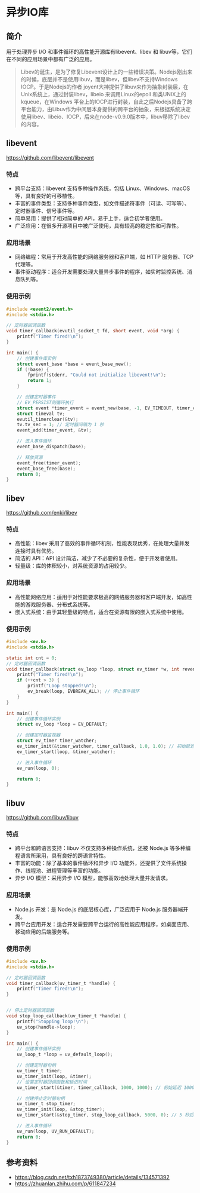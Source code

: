 # 异步IO库

## 简介
用于处理异步 I/O 和事件循环的高性能开源库有libevent、libev 和 libuv等，它们在不同的应用场景中都有广泛的应用。

> Libev的诞生，是为了修复Libevent设计上的一些错误决策。Nodejs刚出来的时候，底层并不是使用libuv，而是libev，但libev不支持Windows IOCP。于是Nodejs的作者 joyent大神提供了libuv来作为抽象封装层，在Unix系统上，通过封装libev，libeio 来调用Linux的epoll 和类UNIX上的 kqueue，在Windows 平台上的IOCP进行封装，自此之后Nodejs具备了跨平台能力，由Libuv作为中间层本身提供的跨平台的抽象，来根据系统决定使用libev、libeio、IOCP，后来在node-v0.9.0版本中，libuv移除了libev的内容。

## libevent

https://github.com/libevent/libevent

### 特点
- 跨平台支持：libevent 支持多种操作系统，包括 Linux、Windows、macOS 等，具有良好的可移植性。
- 丰富的事件类型：支持多种事件类型，如文件描述符事件（可读、可写等）、定时器事件、信号事件等。
- 简单易用：提供了相对简单的 API，易于上手，适合初学者使用。
- 广泛应用：在很多开源项目中被广泛使用，具有较高的稳定性和可靠性。

### 应用场景
- 网络编程：常用于开发高性能的网络服务器和客户端，如 HTTP 服务器、TCP 代理等。
- 事件驱动程序：适合开发需要处理大量异步事件的程序，如实时监控系统、消息队列等。


### 使用示例

```c
#include <event2/event.h>
#include <stdio.h>

// 定时器回调函数
void timer_callback(evutil_socket_t fd, short event, void *arg) {
    printf("Timer fired!\n");
}

int main() {
    // 创建事件库实例
    struct event_base *base = event_base_new();
    if (!base) {
        fprintf(stderr, "Could not initialize libevent!\n");
        return 1;
    }

    // 创建定时器事件
    // EV_PERSIST则循环执行
    struct event *timer_event = event_new(base, -1, EV_TIMEOUT, timer_callback, NULL);
    struct timeval tv;
    evutil_timerclear(&tv);
    tv.tv_sec = 1; // 定时器间隔为 1 秒
    event_add(timer_event, &tv);

    // 进入事件循环
    event_base_dispatch(base);

    // 释放资源
    event_free(timer_event);
    event_base_free(base);
    return 0;
}
```

## libev

https://github.com/enki/libev

### 特点
- 高性能：libev 采用了高效的事件循环机制，性能表现优秀，在处理大量并发连接时具有优势。
- 简洁的 API：API 设计简洁，减少了不必要的复杂性，便于开发者使用。
- 轻量级：库的体积较小，对系统资源的占用较少。

### 应用场景
- 高性能网络应用：适用于对性能要求极高的网络服务器和客户端开发，如高性能的游戏服务器、分布式系统等。
- 嵌入式系统：由于其轻量级的特点，适合在资源有限的嵌入式系统中使用。

### 使用示例
```c
#include <ev.h>
#include <stdio.h>

static int cnt = 0;
// 定时器回调函数
void timer_callback(struct ev_loop *loop, struct ev_timer *w, int revents) {
    printf("Timer fired!\n");
    if (++cnt > 3) {
        printf("Loop stopped!\n");
        ev_break(loop, EVBREAK_ALL); // 停止事件循环
    }
}

int main() {
    // 创建事件循环实例
    struct ev_loop *loop = EV_DEFAULT;

    // 创建定时器监视器
    struct ev_timer timer_watcher;
    ev_timer_init(&timer_watcher, timer_callback, 1.0, 1.0); // 初始延迟 1 秒，间隔 1 秒
    ev_timer_start(loop, &timer_watcher);

    // 进入事件循环
    ev_run(loop, 0);

    return 0;
}
```

## libuv

https://github.com/libuv/libuv

### 特点
- 跨平台和跨语言支持：libuv 不仅支持多种操作系统，还被 Node.js 等多种编程语言所采用，具有良好的跨语言特性。
- 丰富的功能：除了基本的事件循环和异步 I/O 功能外，还提供了文件系统操作、线程池、进程管理等丰富的功能。
- 异步 I/O 模型：采用异步 I/O 模型，能够高效地处理大量并发请求。

### 应用场景
- Node.js 开发：是 Node.js 的底层核心库，广泛应用于 Node.js 服务器端开发。
- 跨平台应用开发：适合开发需要跨平台运行的高性能应用程序，如桌面应用、移动应用的后端服务等。

### 使用示例

```c
#include <uv.h>
#include <stdio.h>

// 定时器回调函数
void timer_callback(uv_timer_t *handle) {
    printf("Timer fired!\n");
}


// 停止定时器回调函数
void stop_loop_callback(uv_timer_t *handle) {
    printf("Stopping loop!\n");
    uv_stop(handle->loop);
}

int main() {
    // 创建事件循环实例
    uv_loop_t *loop = uv_default_loop();

    // 创建定时器句柄
    uv_timer_t timer;
    uv_timer_init(loop, &timer);
    // 设置定时器回调函数和延迟时间
    uv_timer_start(&timer, timer_callback, 1000, 1000); // 初始延迟 1000 毫秒，间隔 1000 毫秒

    // 创建停止定时器句柄
    uv_timer_t stop_timer;
    uv_timer_init(loop, &stop_timer);
    uv_timer_start(&stop_timer, stop_loop_callback, 5000, 0); // 5 秒后停止事件循环

    // 进入事件循环
    uv_run(loop, UV_RUN_DEFAULT);
    return 0;
}
```

## 参考资料

- https://blog.csdn.net/txh1873749380/article/details/134571392
- https://zhuanlan.zhihu.com/p/611847234